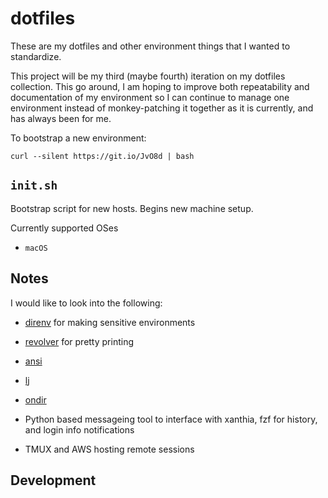 # dotfiles

These are my dotfiles and other environment things that I wanted to standardize.

This project will be my third (maybe fourth) iteration on my dotfiles collection. This go around, I am hoping to improve
both repeatability and documentation of my environment so I can continue to manage one environment instead of
monkey-patching it together as it is currently, and has always been for me.


To bootstrap a new environment:
    
    curl --silent https://git.io/JvO8d | bash

## `init.sh`

Bootstrap script for new hosts. Begins new machine setup.

Currently supported OSes

- `macOS`

## Notes

I would like to look into the following:

- [direnv](https://direnv.net/) for making sensitive environments
- [revolver](https://github.com/molovo/revolver) for pretty printing
- [ansi](https://github.com/fidian/ansi)
- [lj](https://github.com/molovo/lumberjack)
- [ondir](https://github.com/alecthomas/ondir)

- Python based messageing tool to interface with xanthia, fzf for history, and login info notifications
- TMUX and AWS hosting remote sessions

## Development
